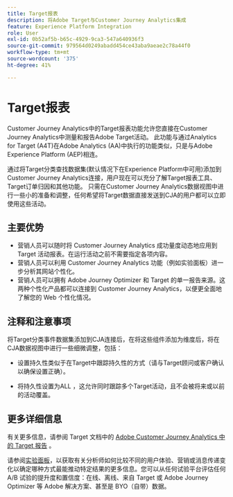 ```yaml
---
title: Target报表
description: 将Adobe Target与Customer Journey Analytics集成
feature: Experience Platform Integration
role: User
exl-id: 0b52af5b-b65c-4929-9ca3-547a640936f3
source-git-commit: 979564d0249abadd454ce43aba9aeae2c78a44f0
workflow-type: tm+mt
source-wordcount: '375'
ht-degree: 41%

---
```


# Target报表

Customer Journey Analytics中的Target报表功能允许您直接在Customer Journey Analytics中测量和报告Adobe Target活动。 此功能与通过Analytics for Target (A4T)在Adobe Analytics (AA)中执行的功能类似，只是与Adobe Experience Platform (AEP)相连。

通过将Target分类查找数据集(默认情况下在Experience Platform中可用)添加到Customer Journey Analytics连接，用户现在可以充分了解Target报表工具、Target订单归因和其他功能。 只需在Customer Journey Analytics数据视图中进行一些小的准备和调整，任何希望将Target数据直接发送到CJA的用户都可以立即使用这些活动。

## 主要优势

* 营销人员可以随时将 Customer Journey Analytics 成功量度动态地应用到 Target 活动报表。在运行活动之前不需要指定各项内容。
* 营销人员可以利用 Customer Journey Analytics 功能（例如实验面板）进一步分析其网站个性化。
* 营销人员可以拥有 Adobe Journey Optimizer 和 Target 的单一报告来源。这两种个性化产品都可以连接到 Customer Journey Analytics，以便更全面地了解您的 Web 个性化情况。

## 注释和注意事项

将Target分类事件数据集添加到CJA连接后，在将这些组件添加为维度后，将在CJA数据视图中进行一些细微调整，包括：

* 设置持久性类似于在Target中跟踪持久性的方式（请与Target顾问或客户确认以确保设置正确）。

* 将持久性设置为ALL ，这允许同时跟踪多个Target活动，且不会被将来或以前的活动覆盖。

## 更多详细信息

有关更多信息，请参阅 Target 文档中的 [Adobe Customer Journey Analytics 中的 Target 报告](https://experienceleague.adobe.com/zh-hans/docs/target/using/integrate/cja/target-reporting-in-cja) 。

请参阅[实验面板](../analysis-workspace/c-panels/experimentation.md)，以获取有关分析师如何比较不同的用户体验、营销或消息传递变化以确定哪种方式最能推动特定结果的更多信息。您可以从任何试验平台评估任何 A/B 试验的提升度和置信度：在线、离线、来自 Target 或 Adobe Journey Optimizer 等 Adobe 解决方案、甚至是 BYO（自带）数据。
